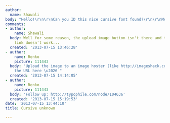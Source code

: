 ```yaml
---
author:
  name: Shawali
body: "Hello!\r\n\r\nCan you ID this nice cursive font found?\r\n\r\nMerci!!"
comments:
- author:
    name: Shawali
  body: Well for some reason, the upload image button isn't there and the insert image
    link doesn't work...
  created: '2013-07-15 13:46:28'
- author:
    name: Renko
    picture: 111443
  body: "Upload the image to an image hoster (like http://imageshack.com) and post
    the URL here \u2026 "
  created: '2013-07-15 14:14:05'
- author:
    name: Renko
    picture: 111443
  body: 'Follow up: http://typophile.com/node/104636'
  created: '2013-07-15 15:19:53'
date: '2013-07-15 13:44:10'
title: Cursive unknown

---
```

